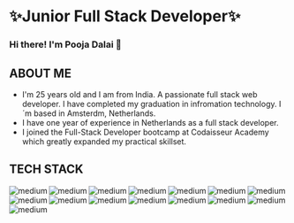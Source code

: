# ✨Junior Full Stack Developer✨

### Hi there! I'm Pooja Dalai :wave:

## ABOUT ME

- I'm 25 years old and I am from India. A passionate full stack web developer. I have completed my graduation
  in infromation technology. I´m based in Amsterdm, Netherlands.
- I have one year of experience in Netherlands as a full stack developer.
- I joined the Full-Stack Developer bootcamp at Codaisseur Academy which greatly expanded my practical skillset.

## TECH STACK

<img align="left" alt="medium" src="https://img.shields.io/badge/JavaScript-323330?style=for-the-badge&logo=javascript&logoColor=F7DF1E" /><img align="left" alt="medium" src="https://img.shields.io/badge/HTML5-E34F26?style=for-the-badge&logo=html5&logoColor=white" /><img align="left" alt="medium" src="https://img.shields.io/badge/CSS3-1572B6?style=for-the-badge&logo=css3&logoColor=white" /><img align="left" alt="medium" src="https://img.shields.io/badge/Bootstrap-563D7C?style=for-the-badge&logo=bootstrap&logoColor=white" />
<img align="left" alt="medium" src="https://img.shields.io/badge/Material%20UI-007FFF?style=for-the-badge&logo=mui&logoColor=white" />

<img align="left" alt="medium" src="https://img.shields.io/badge/React-20232A?style=for-the-badge&logo=react&logoColor=61DAFB" /><img align="left" alt="medium" src="https://img.shields.io/badge/Redux-593D88?style=for-the-badge&logo=redux&logoColor=white" />

<img align="left" alt="medium" src="https://img.shields.io/badge/Android-3DDC84?style=for-the-badge&logo=android&logoColor=white" />
<img align="left" alt="medium" src="https://img.shields.io/badge/PHP-777BB4?style=for-the-badge&logo=php&logoColor=white" />
<img align="left" alt="medium" src="https://img.shields.io/badge/Express.js-000000?style=for-the-badge&logo=express&logoColor=white" />
<img align="left" alt="medium" src="https://img.shields.io/badge/Node.js-339933?style=for-the-badge&logo=nodedotjs&logoColor=white" />
<img align="left" alt="medium" src="https://img.shields.io/badge/npm-CB3837?style=for-the-badge&logo=npm&logoColor=white" />

<img align="left" alt="medium" src="https://img.shields.io/badge/MySQL-005C84?style=for-the-badge&logo=mysql&logoColor=white" />
<img align="left" alt="medium" src="https://img.shields.io/badge/Sequelize-52B0E7?style=for-the-badge&logo=Sequelize&logoColor=white" />
<img align="left" alt="medium" src="https://img.shields.io/badge/PostgreSQL-316192?style=for-the-badge&logo=postgresql&logoColor=white" />

<!--
Things I code with
Javascript React Webpack github redux ReactiveX GraphQL Sass Styled Components git NodeJS  npm html5 Prettier



**poojadalai/poojadalai** is a ✨ _special_ ✨ repository because its `README.md` (this file) appears on your GitHub profile.

Here are some ideas to get you started:

- 🔭 I’m currently working on ...
- 🌱 I’m currently learning ...
- 👯 I’m looking to collaborate on ...
- 🤔 I’m looking for help with ...
- 💬 Ask me about ...
- 📫 How to reach me: ...
- 😄 Pronouns: ...
- ⚡ Fun fact: ...
-->
